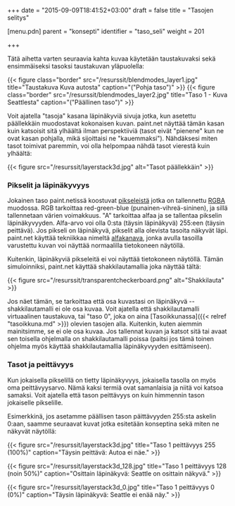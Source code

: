 +++
date = "2015-09-09T18:41:52+03:00"
draft = false
title = "Tasojen selitys"

[menu.pdn]
	parent = "konsepti"
	identifier = "taso_seli"
	weight = 201

+++

Tätä aihetta varten seuraavia kahta kuvaa käytetään taustakuvaksi sekä ensimmäiseksi tasoksi taustakuvan yläpuolella:

{{< figure class="border" src="/resurssit/blendmodes_layer1.jpg" title="Taustakuva Kuva autosta" caption="(\"Pohja taso\")" >}}
{{< figure class="border" src="/resurssit/blendmodes_layer2.jpg" title="Taso 1 - Kuva Seattlesta" caption="(\"Päällinen taso\")" >}}

Voit ajatella "tasoja" kasana läpinäkyviä sivuja jotka, kun asetettu päällekkäin muodostavat kokonaisen kuvan. paint.net näyttää tämän kasan kuin katsoisit sitä ylhäältä
ilman perspektiiviä (tasot eivät "pienene" kun ne ovat kasan pohjalla, mikä sijoittaisi ne "kauemmaksi"). Nähdäksesi miten tasot toimivat paremmin, voi olla
helpompaa nähdä tasot vierestä kuin ylhäältä:

{{< figure src="/resurssit/layerstack3d.jpg" alt="Tasot päällekkäin" >}}

### Pikselit ja läpinäkyvyys

Jokainen taso paint.netissä koostuvat [pikseleistä](http://fi.wikipedia.org/wiki/Pikseli) jotka on tallennettu [RGBA](http://en.wikipedia.org/wiki/RGBA_color_space)
muodossa. RGB tarkoittaa red-green-blue (punainen-vihreä-sininen), ja sillä tallennetaan värien voimakkuus. "A" tarkoittaa alfaa ja se tallentaa pikselin läpinäkyvyyden.
Alfa-arvo voi olla 0:sta (täysin läpinäkyvä) 255:een (täysin peittävä). Jos pikseli on läpinäkyvä, pikselit alla olevista tasoita näkyvät läpi. paint.net käyttää tekniikkaa nimeltä
[alfakanava](http://fi.wikipedia.org/wiki/Alfakanava), jonka avulla tasoilla varustettu kuvan voi näyttää normaalilla tietokoneen näytöllä.

Kuitenkin, läpinäkyviä pikseleitä ei voi näyttää tietokoneen näytöllä. Tämän simuloinniksi, paint.net käyttää shakkilautamallia joka näyttää tältä:

{{< figure src="/resurssit/transparentcheckerboard.png" alt="Shakkilauta" >}}

Jos näet tämän, se tarkoittaa että osa kuvastasi on läpinäkyvä -- shakkilautamalli ei ole osa kuvaa. Voit ajatella että shakkilautamalli virtuaalinen taustakuva, tai "taso 0",
joka on aina [Tasoikkunassa]({{< relref "tasoikkuna.md" >}}) olevien tasojen alla. Kuitenkin, kuten aiemmin mainitsimme, se ei ole osa kuvaa. Jos tallennat kuvan ja katsot sitä tai avaat sen toisella
ohjelmalla on shakkilautamalli poissa (paitsi jos tämä toinen ohjelma myös käyttää shakkilautamallia läpinäkyvyyden esittämiseen).

### Tasot ja peittävyys

Kun jokaisella pikselillä on tietty läpinäkyvyys, jokaisella tasolla on myös oma peittävyysarvo. Nämä kaksi termiä ovat samanlaisia ja niitä voi katsoa samaksi. Voit ajatella että
tason peittävyys on kuin himmennin tason jokaiselle pikselille.

Esimerkkinä, jos asetamme päällisen tason päittävyyden 255:sta askelin 0:aan, saamme seuraavat kuvat jotka esitetään konseptina sekä miten ne näkyvät näytöllä:

{{< figure src="/resurssit/layerstack3d.jpg" title="Taso 1 peittävyys 255 (100%)" caption="Täysin peittävä: Autoa ei näe." >}}

{{< figure src="/resurssit/layerstack3d_128.jpg" title="Taso 1 peittävyys 128 (noin 50%)" caption="Osittain läpinäkyvä: Seattle on osittain näkyvä." >}}

{{< figure src="/resurssit/layerstack3d_0.jpg" title="Taso 1 peittävyys 0 (0%)" caption="Täysin läpinäkyvä: Seattle ei enää näy." >}}
